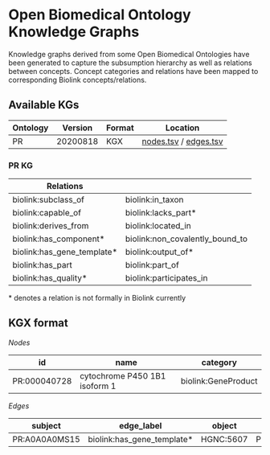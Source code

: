 # Open Biomedical Ontology Knowledge Graphs

Knowledge graphs derived from some Open Biomedical Ontologies have been generated to capture the subsumption hierarchy as well as relations between concepts. Concept categories and relations have been mapped to corresponding Biolink concepts/relations.

## Available KGs

| Ontology | Version  | Format | Location |
| -------- | -------  | ------ | -------- |
| PR       | 20200818 | KGX    | [nodes.tsv](https://storage.googleapis.com/translator-tm-provider-knowledge-graphs/ontologies/pr/current/pr.owl-subclass-hierarchy.nodes.kgx.tsv.gz) / [edges.tsv](https://storage.googleapis.com/translator-tm-provider-knowledge-graphs/ontologies/pr/current/pr.owl-subclass-hierarchy.edges.kgx.tsv.gz) |


### PR KG
| Relations | |
| --------- | ----- |
| biolink:subclass_of | biolink:in_taxon |
| biolink:capable_of | biolink:lacks_part* |
| biolink:derives_from | biolink:located_in |
| biolink:has_component* | biolink:non_covalently_bound_to |
| biolink:has_gene_template* | biolink:output_of* |
| biolink:has_part | biolink:part_of |
| biolink:has_quality* | biolink:participates_in |

\* denotes a relation is not formally in Biolink currently

## KGX format

*Nodes*

| id | name | category |
| -- | ---- | -------- |
| PR:000040728 | cytochrome P450 1B1 isoform 1 | biolink:GeneProduct |


*Edges*

| subject | edge_label | object | relation | id | association_type |
| ------- | ---------- | ------ | -------- | -- | ---------------- |
| PR:A0A0A0MS15 | biolink:has_gene_template* | HGNC:5607 | PR:has_gene_template | pSl12weN9bGVPOyTGNcnF9q0etQ | biolink:GeneToGeneProductRelationship |


